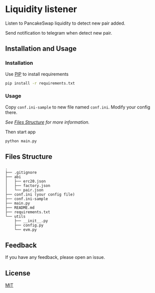 # Liquidity listener

Listen to PancakeSwap liquidity to detect new pair added.

Send notification to telegram when detect new pair.

## Installation and Usage

### Installation

Use [PIP](https://pypi.org/project/pip/) to install requirements

```bash
pip install -r requirements.txt
```

### Usage

Copy `conf.ini-sample` to new file named `conf.ini`. Modify your config there.

_See [Files Structure](#files-structure) for more information._

Then start app

```bash
python main.py
```

## Files Structure

```
.
├── .gitignore
├── abi
│   ├── erc20.json
│   ├── factory.json
│   └── pair.json
├── conf.ini (your config file)
├── conf.ini-sample
├── main.py
├── README.md
├── requirements.txt
└── utils
    ├── __init__.py
    ├── config.py
    └── evm.py
```

## Feedback

If you have any feedback, please open an issue.

## License

[MIT](https://choosealicense.com/licenses/mit/)
